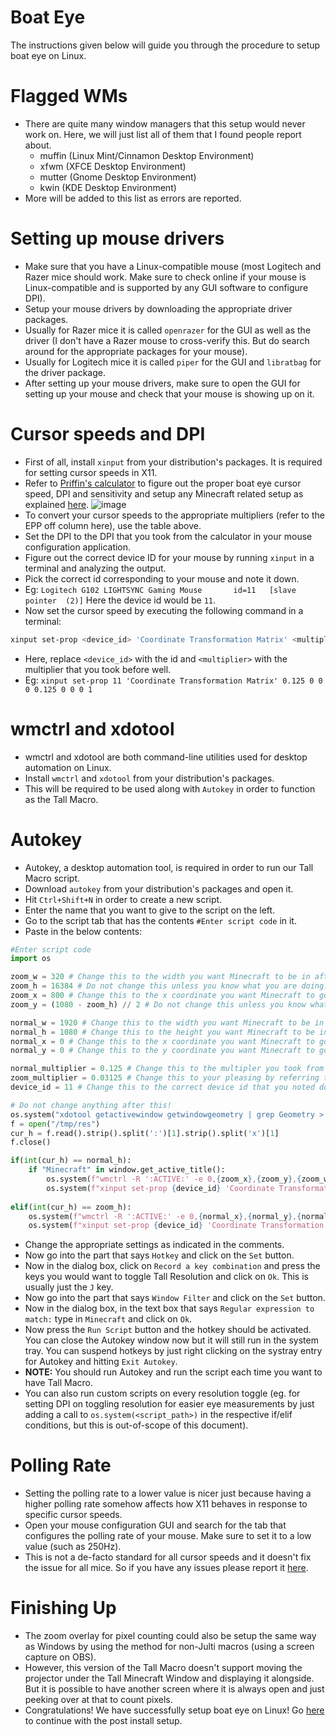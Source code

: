 # Boat Eye
The instructions given below will guide you through the procedure to setup boat eye on Linux. 

# Flagged WMs
- There are quite many window managers that this setup would never work on. Here, we will just list all of them that I found people report about.
  - muffin (Linux Mint/Cinnamon Desktop Environment)
  - xfwm (XFCE Desktop Environment)
  - mutter (Gnome Desktop Environment)
  - kwin (KDE Desktop Environment)
- More will be added to this list as errors are reported.

# Setting up mouse drivers
- Make sure that you have a Linux-compatible mouse (most Logitech and Razer mice should work. Make sure to check online if your mouse is Linux-compatible and is supported by any GUI software to configure DPI).
- Setup your mouse drivers by downloading the appropriate driver packages.
- Usually for Razer mice it is called `openrazer` for the GUI as well as the driver (I don't have a Razer mouse to cross-verify this. But do search around for the appropriate packages for your mouse).
- Usually for Logitech mice it is called `piper` for the GUI and `libratbag` for the driver package.
- After setting up your mouse drivers, make sure to open the GUI for setting up your mouse and check that your mouse is showing up on it.

# Cursor speeds and DPI
- First of all, install `xinput` from your distribution's packages. It is required for setting cursor speeds in X11.
- Refer to [Priffin's calculator](https://www.desmos.com/calculator/uld5u8glky) to figure out the proper boat eye cursor speed, DPI and sensitivity and setup any Minecraft related setup as explained [here](https://youtu.be/G5XNCcgv4qE).
![image](https://github.com/sathya-pramodh/linux-mcsr/assets/94102031/08041a38-7909-495f-b90f-b453b14152ce)
- To convert your cursor speeds to the appropriate multipliers (refer to the EPP off column here), use the table above.
- Set the DPI to the DPI that you took from the calculator in your mouse configuration application.
- Figure out the correct device ID for your mouse by running `xinput` in a terminal and analyzing the output.
- Pick the correct id corresponding to your mouse and note it down.
- Eg: ```Logitech G102 LIGHTSYNC Gaming Mouse    	id=11	[slave  pointer  (2)]``` Here the device id would be `11`.
- Now set the cursor speed by executing the following command in a terminal:
```bash
xinput set-prop <device_id> 'Coordinate Transformation Matrix' <multiplier> 0 0 0 <multiplier> 0 0 0 1
```
- Here, replace `<device_id>` with the id and `<multiplier>` with the multiplier that you took before well.
- Eg: ```xinput set-prop 11 'Coordinate Transformation Matrix' 0.125 0 0 0 0.125 0 0 0 1 ```

# wmctrl and xdotool
- wmctrl and xdotool are both command-line utilities used for desktop automation on Linux.
- Install `wmctrl` and `xdotool` from your distribution's packages.
- This will be required to be used along with `Autokey` in order to function as the Tall Macro.

# Autokey
- Autokey, a desktop automation tool, is required in order to run our Tall Macro script.
- Download `autokey` from your distribution's packages and open it.
- Hit `Ctrl+Shift+N` in order to create a new script.
- Enter the name that you want to give to the script on the left.
- Go to the script tab that has the contents `#Enter script code` in it.
- Paste in the below contents:
```python
#Enter script code
import os

zoom_w = 320 # Change this to the width you want Minecraft to be in after Tall Resolution is toggled on.
zoom_h = 16384 # Do not change this unless you know what you are doing.
zoom_x = 800 # Change this to the x coordinate you want Minecraft to go to when Tall Resolution is toggled on.
zoom_y = (1080 - zoom_h) // 2 # Do not change this unless you know what you are doing.

normal_w = 1920 # Change this to the width you want Minecraft to be in after Tall Resolution is toggled off.
normal_h = 1080 # Change this to the height you want Minecraft to be in after Tall Resolution is toggled off.
normal_x = 0 # Change this to the x coordinate you want Minecraft to go to when Tall Resolution is toggled off.
normal_y = 0 # Change this to the y coordinate you want Minecraft to go to when Tall Resolution is toggled off.

normal_multiplier = 0.125 # Change this to the multipler you took from the table.
zoom_multiplier = 0.03125 # Change this to your pleasing by referring to the table (default = 0.0315 = cursor speed 1).
device_id = 11 # Change this to the correct device id that you noted down before.

# Do not change anything after this!
os.system("xdotool getactivewindow getwindowgeometry | grep Geometry > /tmp/res")
f = open("/tmp/res")
cur_h = f.read().strip().split(':')[1].strip().split('x')[1]
f.close()

if(int(cur_h) == normal_h):
    if "Minecraft" in window.get_active_title():
        os.system(f"wmctrl -R ':ACTIVE:' -e 0,{zoom_x},{zoom_y},{zoom_w},{zoom_h}")
        os.system(f"xinput set-prop {device_id} 'Coordinate Transformation Matrix' {zoom_multiplier} 0 0 0 {zoom_multiplier} 0 0 0 1")
        
elif(int(cur_h) == zoom_h):
    os.system(f"wmctrl -R ':ACTIVE:' -e 0,{normal_x},{normal_y},{normal_w},{normal_h}")
    os.system(f"xinput set-prop {device_id} 'Coordinate Transformation Matrix' {normal_multiplier} 0 0 0 {normal_multiplier} 0 0 0 1")
```
- Change the appropriate settings as indicated in the comments.
- Now go into the part that says `Hotkey` and click on the `Set` button.
- Now in the dialog box, click on `Record a key combination` and press the keys you would want to toggle Tall Resolution and click on `Ok`. This is usually just the `J` key.
- Now go into the part that says `Window Filter` and click on the `Set` button.
- Now in the dialog box, in the text box that says `Regular expression to match:` type in `Minecraft` and click on `Ok`.
- Now press the `Run Script` button and the hotkey should be activated. You can close the Autokey window now but it will still run in the system tray. You can suspend hotkeys by just right clicking on the systray entry for Autokey and hitting `Exit Autokey`.
- **NOTE:** You should run Autokey and run the script each time you want to have Tall Macro.
- You can also run custom scripts on every resolution toggle (eg. for setting DPI on toggling resolution for easier eye measurements by just adding a call to `os.system(<script_path>)` in the respective if/elif conditions, but this is out-of-scope of this document).

# Polling Rate
- Setting the polling rate to a lower value is nicer just because having a higher polling rate somehow affects how X11 behaves in response to specific cursor speeds.
- Open your mouse configuration GUI and search for the tab that configures the polling rate of your mouse. Make sure to set it to a low value (such as 250Hz).
- This is not a de-facto standard for all cursor speeds and it doesn't fix the issue for all mice. So if you have any issues please report it [here](https://github.com/sathya-pramodh/linux-mcsr/issues).

# Finishing Up
- The zoom overlay for pixel counting could also be setup the same way as Windows by using the method for non-Julti macros (using a screen capture on OBS).
- However, this version of the Tall Macro doesn't support moving the projector under the Tall Minecraft Window and displaying it alongside. But it is possible to have another screen where it is always open and just peeking over at that to count pixels.
- Congratulations! We have successfully setup boat eye on Linux! Go [here](https://github.com/sathya-pramodh/linux-mcsr/blob/main/doc/post-install.md#modcheck) to continue with the post install setup.
